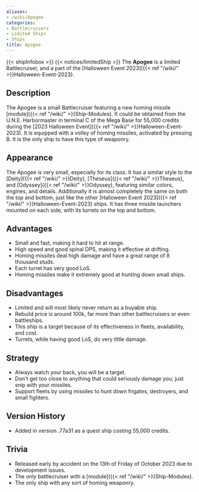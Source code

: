 ```yaml
---
aliases:
- /wiki/Apogee
categories:
- Battlecruisers
- Limited Ships
- Ships
title: Apogee
---
```


{{< shipInfobox >}} {{< notices/limitedShip >}} The **Apogee** is a limited Battlecruiser, and a part of the [Halloween Event 2023]({{< ref "/wiki/" >}}Halloween-Event-2023). 

## Description

The Apogee is a small Battlecruiser featuring a new homing missile [module]({{< ref "/wiki/" >}}Ship-Modules). It could be obtained from the U.N.E. Harbormaster in terminal C of the Mega Base for 55,000 credits during the [2023 Halloween Event]({{< ref "/wiki/" >}}Halloween-Event-2023). It is equipped with a volley of homing missiles, activated by pressing B. It is the only ship to have this type of weaponry.

## Appearance

The Apogee is very small, especially for its class. It has a similar style to the [Deity]({{< ref "/wiki/" >}}Deity), [Theseus]({{< ref "/wiki/" >}}Theseus), and [Odyssey]({{< ref "/wiki/" >}}Odyssey), featuring similar colors, engines, and details. Additionally it is almost completely the same on both the top and bottom, just like the other [Halloween Event 2023]({{< ref "/wiki/" >}}Halloween-Event-2023) ships. It has three missile launchers mounted on each side, with its turrets on the top and bottom.

## Advantages

- Small and fast, making it hard to hit at range.
- High speed and good spinal DPS, making it effective at drifting.
- Homing missiles deal high damage and have a great range of 8 thousand studs.
- Each turret has very good LoS.
- Homing missiles make it extremely good at hunting down small ships.

## Disadvantages

- Limited and will most likely never return as a buyable ship.
- Rebuild price is around 100k, far more than other battlecruisers or even battleships.
- This ship is a target because of its effectiveness in fleets, availability, and cost.
- Turrets, while having good LoS, do very little damage.

## Strategy

- Always watch your back, you will be a target.
- Don't get too close to anything that could seriously damage you; just snip with your missiles.
- Support fleets by using missiles to hunt down frigates, destroyers, and small fighters.

## Version History 

- Added in version .77a31 as a quest ship costing 55,000 credits.

## Trivia

- Released early by accident on the 13th of Friday of October 2023 due to development issues.
- The only battlecruiser with a [module]({{< ref "/wiki/" >}}Ship-Modules).
- The only ship with any sort of homing weaponry.